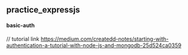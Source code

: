 ## practice_expressjs

#### basic-auth
//  tutorial link
https://medium.com/createdd-notes/starting-with-authentication-a-tutorial-with-node-js-and-mongodb-25d524ca0359
